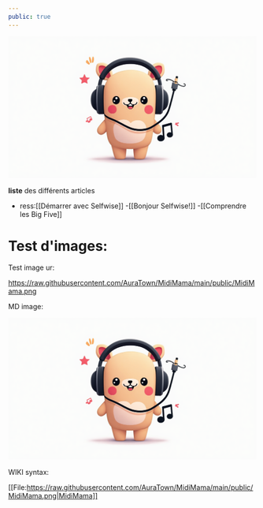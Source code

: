 ```yaml
---
public: true
---
```


![MidiMama](https://raw.githubusercontent.com/AuraTown/MidiMama/main/public/MidiMama.png)

**liste** des différents articles

- ress:[[Démarrer avec Selfwise]] -[[Bonjour Selfwise!]] -[[Comprendre les Big Five]]

# Test d'images:

Test image ur:

https://raw.githubusercontent.com/AuraTown/MidiMama/main/public/MidiMama.png

MD image:

![MidiMama](https://raw.githubusercontent.com/AuraTown/MidiMama/main/public/MidiMama.png)

WIKI syntax:

[[File:https://raw.githubusercontent.com/AuraTown/MidiMama/main/public/MidiMama.png|MidiMama]]
